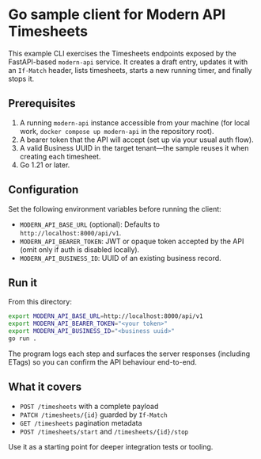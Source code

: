 # Go sample client for Modern API Timesheets

This example CLI exercises the Timesheets endpoints exposed by the FastAPI-based `modern-api` service. It creates a draft entry, updates it with an `If-Match` header, lists timesheets, starts a new running timer, and finally stops it.

## Prerequisites

1. A running `modern-api` instance accessible from your machine (for local work, `docker compose up modern-api` in the repository root).
2. A bearer token that the API will accept (set up via your usual auth flow).
3. A valid Business UUID in the target tenant—the sample reuses it when creating each timesheet.
4. Go 1.21 or later.

## Configuration

Set the following environment variables before running the client:

- `MODERN_API_BASE_URL` (optional): Defaults to `http://localhost:8000/api/v1`.
- `MODERN_API_BEARER_TOKEN`: JWT or opaque token accepted by the API (omit only if auth is disabled locally).
- `MODERN_API_BUSINESS_ID`: UUID of an existing business record.

## Run it

From this directory:

```bash
export MODERN_API_BASE_URL=http://localhost:8000/api/v1
export MODERN_API_BEARER_TOKEN="<your token>"
export MODERN_API_BUSINESS_ID="<business uuid>"
go run .
```

The program logs each step and surfaces the server responses (including ETags) so you can confirm the API behaviour end-to-end.

## What it covers

- `POST /timesheets` with a complete payload
- `PATCH /timesheets/{id}` guarded by `If-Match`
- `GET /timesheets` pagination metadata
- `POST /timesheets/start` and `/timesheets/{id}/stop`

Use it as a starting point for deeper integration tests or tooling.
